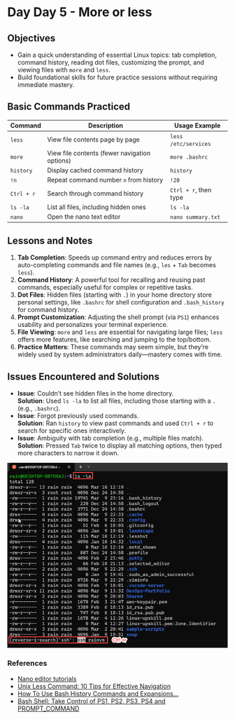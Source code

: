 # Day Day 5 - More or less

## Objectives
- Gain a quick understanding of essential Linux topics: tab completion, command history, reading dot files, customizing the prompt, and viewing files with `more` and `less`.
- Build foundational skills for future practice sessions without requiring immediate mastery.

## Basic Commands Practiced

| Command       | Description                                   | Usage Example          |
|---------------|-----------------------------------------------|------------------------|
| `less`        | View file contents page by page               | `less /etc/services`   |
| `more`        | View file contents (fewer navigation options) | `more .bashrc`         |
| `history`     | Display cached command history                | `history`              |
| `!n`          | Repeat command number `n` from history        | `!20`                  |
| `Ctrl + r`    | Search through command history                | `Ctrl + r`, then type  |
| `ls -la`      | List all files, including hidden ones         | `ls -la`               |
| `nano`        | Open the nano text editor                     | `nano summary.txt`     |

## Lessons and Notes
1. **Tab Completion**: Speeds up command entry and reduces errors by auto-completing commands and file names (e.g., `les` + `Tab` becomes `less`).
2. **Command History**: A powerful tool for recalling and reusing past commands, especially useful for complex or repetitive tasks.
3. **Dot Files**: Hidden files (starting with `.`) in your home directory store personal settings, like `.bashrc` for shell configuration and `.bash_history` for command history.
4. **Prompt Customization**: Adjusting the shell prompt (via `PS1`) enhances usability and personalizes your terminal experience.
5. **File Viewing**: `more` and `less` are essential for navigating large files; `less` offers more features, like searching and jumping to the top/bottom.
6. **Practice Matters**: These commands may seem simple, but they’re widely used by system administrators daily—mastery comes with time.

## Issues Encountered and Solutions
- **Issue**: Couldn’t see hidden files in the home directory.  
  **Solution**: Used `ls -la` to list all files, including those starting with a `.` (e.g., `.bashrc`).
- **Issue**: Forgot previously used commands.  
  **Solution**: Ran `history` to view past commands and used `Ctrl + r` to search for specific ones interactively.
- **Issue**: Ambiguity with tab completion (e.g., multiple files match).  
  **Solution**: Pressed `Tab` twice to display all matching options, then typed more characters to narrow it down.

![Troubleshooting](/screenshots/day-5/Troubleshooting.png)

### References
- [Nano editor tutorials](/http://www.debianadmin.com/nano-editor-tutorials.html)
- [Unix Less Command: 10 Tips for Effective Navigation](/http://www.thegeekstuff.com/2010/02/unix-less-command-10-tips-for-effective-navigation/)
- [How To Use Bash History Commands and Expansions…](https://www.digitalocean.com/community/tutorials/how-to-use-bash-history-commands-and-expansions-on-a-linux-vps)
- [Bash Shell: Take Control of PS1, PS2, PS3, PS4 and PROMPT_COMMAND](http://www.thegeekstuff.com/2008/09/bash-shell-take-control-of-ps1-ps2-ps3-ps4-and-prompt_command/)